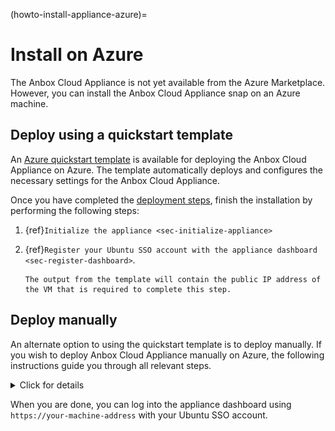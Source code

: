 (howto-install-appliance-azure)=
# Install on Azure

The Anbox Cloud Appliance is not yet available from the Azure Marketplace. However, you can install the Anbox Cloud Appliance snap on an Azure machine.

## Deploy using a quickstart template
<!-- wokeignore:rule=master -->
An [Azure quickstart template](https://github.com/Azure/azure-quickstart-templates/tree/master/quickstarts/canonical/anbox) is available for deploying the Anbox Cloud Appliance on Azure. The template automatically deploys and configures the necessary settings for the Anbox Cloud Appliance.
<!-- wokeignore:rule=master -->
Once you have completed the [deployment steps](https://github.com/Azure/azure-quickstart-templates/tree/master/quickstarts/canonical/anbox#deployment-steps), finish the installation by performing the following steps:

1. {ref}`Initialize the appliance <sec-initialize-appliance>`
1. {ref}`Register your Ubuntu SSO account with the appliance dashboard <sec-register-dashboard>`.

    ```{Tip}
    The output from the template will contain the public IP address of the VM that is required to complete this step.
    ```

## Deploy manually

An alternate option to using the quickstart template is to deploy manually. If you wish to deploy Anbox Cloud Appliance manually on Azure, the following instructions guide you through all relevant steps.

<details>
<summary>Click for details</summary>

The entire deployment process will take 20-30 minutes, depending on the selected hardware and the network conditions.

### Prerequisites

Check the hardware requirements listed in {ref}`sec-minimum-hardware-requirements` for the Anbox Cloud Appliance.

In addition, make sure you have the following prerequisites:

* An Ubuntu SSO account. If you don't have one yet, create it [here](https://login.ubuntu.com).
* Your Ubuntu Pro token for an Ubuntu Pro subscription. If you don't have one yet, [speak to your Canonical representative](https://anbox-cloud.io/contact-us). If you already have a valid Ubuntu Pro token, log in to [Ubuntu Pro](https://ubuntu.com/pro) to retrieve it.

```{caution}
  The *Ubuntu Pro (Infra-only)* token does **NOT** work and will result in a failed deployment. You need an *Ubuntu Pro* subscription.
```
* An Azure account that you use to create the virtual machine.

Once you have the prerequisites, the first step is to create a virtual machine on which you can install the Anbox Cloud Appliance.

### Create a Linux virtual machine

Log on to the [Microsoft Azure Portal](https://portal.azure.com/) and select the **Quickstart Center** service.

![Quickstart Center](/images/appliance-on-azure/azure_quickstart-co.png)

In the Quickstart Center, select **Deploy a virtual machine**. On the resulting screen, select **Create a Linux virtual machine**.

![Deploy a virtual machine](/images/appliance-on-azure/azure_deploy-vm-co.png)

### Configure basic settings

On the **Basics** tab of the virtual machine configuration, specify the required information. Several of the options are specific to how and where you want to deploy your virtual machine. In most cases you can keep the default values, but make sure to set the following configurations:

* Select the latest supported Ubuntu image for the architecture that you want to use. The following instructions and screenshots use the Arm64 architecture.
* Select a size that matches the hardware requirements(see {ref}`sec-minimum-hardware-requirements`). For example, select `Standard_D16ps_v5`, which has 16 vCPUs and 64 GB of RAM.
* Change the user name of the administrator account to `ubuntu`.
* Accept the defaults for the inbound port rules for now; these rules will be configured later in the setup process.

![Basics tab](/images/appliance-on-azure/azure_config-basics-co.png)

Click **Next: Disks** to continue to the next tab.

### Configure disks

Azure separates the main disk for the operating system and any data disks. On the **Disks** tab of the virtual machine configuration, you can configure the OS disk and attach data disks.

For the Anbox Cloud Appliance, you should attach a separate data disk of at least 50 GB. To do so, click **Create and attach a new disk**. You can accept the default settings and change the disk size according to your requirements. For performance reasons, we recommend using 100 GB or more.

![Create and attach a new disk](/images/appliance-on-azure/azure_config-disk.png)

Click **Next: Networking** to continue to the next tab.

### Configure networking

For networking, the Anbox Cloud Appliance requires the following change to the default settings:

1. For the **NIC network security group**, select **Advanced** and create a network security group.
1. Add an inbound security rule that allows access to the following destination port ranges: `80,443,8444,5349,60000-60100`
1. Change the name of the rule and, if relevant for your setup, adapt the priority of the rule.

![Network security group configuration](/images/appliance-on-azure/azure_config-secgroup-co.png)

### Finalize the configuration

Check the configuration settings on the remaining tabs and make sure they are suitable for your deployment. The Anbox Cloud Appliance does not require any changes to the default configuration for these areas.

### Review and create

On the **Review + create** tab, check the final configuration. If everything looks good, click **Create** to launch the virtual machine.

![Review + create](/images/appliance-on-azure/azure_config-review.png)

Azure will prompt you to download your private key before it starts creating the virtual machine. Make sure to save the private key in a secure location and with secure permissions (0600).

![Deployment](/images/appliance-on-azure/azure_progress.png)

When deployment is complete, you can log on to the machine and install the Anbox Cloud Appliance.

For additional information, see the [Microsoft documentation](https://docs.microsoft.com/en-gb/azure/virtual-machines/) about creating virtual machines in Azure.

### Connect to the VM

To install the Anbox Cloud Appliance, you must connect to the virtual machine that you just created, using SSH.

To do so, go to the resource page of your virtual machine and find its public IP address. Then use SSH to log on to the machine, using the user name `ubuntu` and the private key file that you downloaded during the creation of the virtual machine. For example:

    ssh -i Downloads/anbox-cloud-appliance_key.pem ubuntu@192.0.2.15

### Finish the installation

Finally, install the Anbox Cloud Appliance on the virtual machine by following the instructions in {ref}`tut-installing-appliance`. Remember to follow all the steps in order to have a successful installation.

</details>

When you are done, you can log into the appliance dashboard using `https://your-machine-address` with your Ubuntu SSO account.
